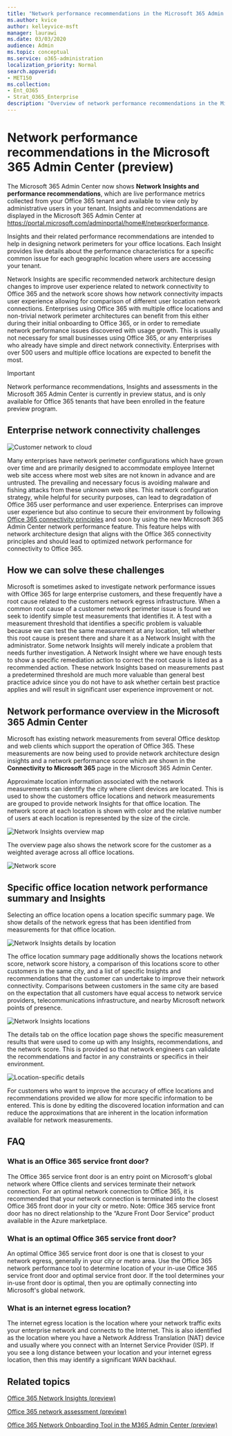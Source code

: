 ```yaml
---
title: "Network performance recommendations in the Microsoft 365 Admin Center (preview)"
ms.author: kvice
author: kelleyvice-msft
manager: laurawi
ms.date: 03/03/2020
audience: Admin
ms.topic: conceptual
ms.service: o365-administration
localization_priority: Normal
search.appverid:
- MET150
ms.collection:
- Ent_O365
- Strat_O365_Enterprise
description: "Overview of network performance recommendations in the Microsoft 365 Admin Center (preview)"
---
```


# Network performance recommendations in the Microsoft 365 Admin Center (preview)

The Microsoft 365 Admin Center now shows **Network Insights and performance recommendations**, which are live performance metrics collected from your Office 365 tenant and available to view only by administrative users in your tenant. Insights and recommendations are displayed in the Microsoft 365 Admin Center at <https://portal.microsoft.com/adminportal/home#/networkperformance>.

Insights and their related performance recommendations are intended to help in designing network perimeters for your office locations. Each Insight provides live details about the performance characteristics for a specific common issue for each geographic location where users are accessing your tenant.

Network Insights are specific recommended network architecture design changes to improve user experience related to network connectivity to Office 365 and the network score shows how network connectivity impacts user experience allowing for comparison of different user location network connections. Enterprises using Office 365 with multiple office locations and non-trivial network perimeter architectures can benefit from this either during their initial onboarding to Office 365, or in order to remediate network performance issues discovered with usage growth. This is usually not necessary for small businesses using Office 365, or any enterprises who already have simple and direct network connectivity. Enterprises with over 500 users and multiple office locations are expected to benefit the most.

>[!IMPORTANT]
>Network performance recommendations, Insights and assessments in the Microsoft 365 Admin Center is currently in preview status, and is only available for Office 365 tenants that have been enrolled in the feature preview program.

## Enterprise network connectivity challenges

![Customer network to cloud](Media/m365-mac-perf/m365-mac-perf-first-last-mile.png)

Many enterprises have network perimeter configurations which have grown over time and are primarily designed to accommodate employee Internet web site access where most web sites are not known in advance and are untrusted. The prevailing and necessary focus is avoiding malware and fishing attacks from these unknown web sites. This network configuration strategy, while helpful for security purposes, can lead to degradation of Office 365 user performance and user experience. Enterprises can improve user experience but also continue to secure their environment by following [Office 365 connectivity principles](https://aka.ms/pnc) and soon by using the new Microsoft 365 Admin Center network performance feature. This feature helps with network architecture design that aligns with the Office 365 connectivity principles and should lead to optimized network performance for connectivity to Office 365.

## How we can solve these challenges

Microsoft is sometimes asked to investigate network performance issues with Office 365 for large enterprise customers, and these frequently have a root cause related to the customers network egress infrastructure. When a common root cause of a customer network perimeter issue is found we seek to identify simple test measurements that identifies it. A test with a measurement threshold that identifies a specific problem is valuable because we can test the same measurement at any location, tell whether this root cause is present there and share it as a Network Insight with the administrator. Some network Insights will merely indicate a problem that needs further investigation. A Network Insight where we have enough tests to show a specific remediation action to correct the root cause is listed as a recommended action. These network Insights based on measurements past a predetermined threshold are much more valuable than general best practice advice since you do not have to ask whether certain best practice applies and will result in significant user experience improvement or not.

## Network performance overview in the Microsoft 365 Admin Center

Microsoft has existing network measurements from several Office desktop and web clients which support the operation of Office 365. These measurements are now being used to provide network architecture design insights and a network performance score which are shown in the **Connectivity to Microsoft 365** page in the Microsoft 365 Admin Center.

Approximate location information associated with the network measurements can identify the city where client devices are located. This is used to show the customers office locations and network measurements are grouped to provide network Insights for that office location. The network score at each location is shown with color and the relative number of users at each location is represented by the size of the circle.

![Network Insights overview map](Media/m365-mac-perf/m365-mac-perf-overview-map.png)

The overview page also shows the network score for the customer as a weighted average across all office locations.

![Network score](Media/m365-mac-perf/m365-mac-perf-overview-score.png)

## Specific office location network performance summary and Insights

Selecting an office location opens a location specific summary page. We show details of the network egress that has been identified from measurements for that office location.

![Network Insights details by location](Media/m365-mac-perf/m365-mac-perf-locations-plan-overview.png)

The office location summary page additionally shows the locations network score, network score history, a comparison of this locations score to other customers in the same city, and a list of specific Insights and recommendations that the customer can undertake to improve their network connectivity. Comparisons between customers in the same city are based on the expectation that all customers have equal access to network service providers, telecommunications infrastructure, and nearby Microsoft network points of presence.

![Network Insights locations](Media/m365-mac-perf/m365-mac-perf-locations.png)

The details tab on the office location page shows the specific measurement results that were used to come up with any Insights, recommendations, and the network score. This is provided so that network engineers can validate the recommendations and factor in any constraints or specifics in their environment.

![Location-specific details](Media/m365-mac-perf/m365-mac-perf-locations-plan-details-all.png)

For customers who want to improve the accuracy of office locations and recommendations provided we allow for more specific information to be entered. This is done by editing the discovered location information and can reduce the approximations that are inherent in the location information available for network measurements.

## FAQ

### What is an Office 365 service front door?

The Office 365 service front door is an entry point on Microsoft's global network where Office clients and services terminate their network connection. For an optimal network connection to Office 365, it is recommended that your network connection is terminated into the closest Office 365 front door in your city or metro.
Note: Office 365 service front door has no direct relationship to the “Azure Front Door Service” product available in the Azure marketplace.

### What is an optimal Office 365 service front door?

An optimal Office 365 service front door is one that is closest to your network egress, generally in your city or metro area. Use the Office 365 network performance tool to determine location of your in-use Office 365 service front door and optimal service front door. If the tool determines your in-use front door is optimal, then you are optimally connecting into Microsoft's global network.

### What is an internet egress location?

The internet egress location is the location where your network traffic exits your enterprise network and connects to the Internet. This is also identified as the location where you have a Network Address Translation (NAT) device and usually where you connect with an Internet Service Provider (ISP). If you see a long distance between your location and your internet egress location, then this may identify a significant WAN backhaul.

## Related topics

[Office 365 Network Insights (preview)](office-365-network-mac-perf-insights.md)

[Office 365 network assessment (preview)](office-365-network-mac-perf-score.md)

[Office 365 Network Onboarding Tool in the M365 Admin Center (preview)](office-365-network-mac-perf-onboarding-tool.md)
